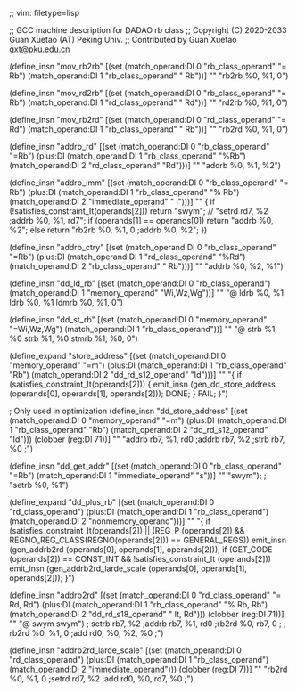 ;; vim: filetype=lisp

;; GCC machine description for DADAO rb class
;; Copyright (C) 2020-2033 Guan Xuetao (AT) Peking Univ.
;; Contributed by Guan Xuetao <gxt@pku.edu.cn>

(define_insn "mov_rb2rb"
  [(set (match_operand:DI 0 "rb_class_operand" "= Rb")
        (match_operand:DI 1 "rb_class_operand" "  Rb"))]
	""
	"rb2rb	%0, %1, 0")

(define_insn "mov_rd2rb"
  [(set (match_operand:DI 0 "rb_class_operand" "= Rb")
        (match_operand:DI 1 "rd_class_operand" "  Rd"))]
	""
	"rd2rb	%0, %1, 0")

(define_insn "mov_rb2rd"
  [(set (match_operand:DI 0 "rd_class_operand" "= Rd")
        (match_operand:DI 1 "rb_class_operand" "  Rb"))]
	""
	"rb2rd	%0, %1, 0")

(define_insn "addrb_rd"
  [(set      (match_operand:DI 0 "rb_class_operand" "=Rb")
    (plus:DI (match_operand:DI 1 "rb_class_operand" "%Rb")
             (match_operand:DI 2 "rd_class_operand" "Rd")))]
	""
	"addrb	%0, %1, %2")


(define_insn "addrb_imm"
  [(set       (match_operand:DI 0 "rb_class_operand"  "= Rb")
     (plus:DI (match_operand:DI 1 "rb_class_operand"  "% Rb")
              (match_operand:DI 2 "immediate_operand" "  i")))]
        ""
        {
          if (!satisfies_constraint_It(operands[2]))
                return  "swym"; // "setrd  rd7, %2 \;addrb %0, %1, rd7";
          if (operands[1] == operands[0])
                return  "addrb  %0, %2";
          else
                return  "rb2rb  %0, %1, 0       \;addrb %0, %2";
        })

(define_insn "addrb_ctry"
  [(set      (match_operand:DI 0 "rb_class_operand"  "=Rb")
    (plus:DI (match_operand:DI 1 "rd_class_operand"  "%Rd")
             (match_operand:DI 2 "rb_class_operand"  " Rb")))]
	""
	"addrb	%0, %2, %1")

(define_insn "dd_ld_rb"
  [(set (match_operand:DI 0 "rb_class_operand")
        (match_operand:DI 1 "memory_operand" "Wi,Wz,Wg"))]
	""
	"@
	ldrb	%0, %1
	ldrb	%0, %1
	ldmrb	%0, %1, 0")

(define_insn "dd_st_rb"
  [(set (match_operand:DI 0 "memory_operand" "=Wi,Wz,Wg")
        (match_operand:DI 1 "rb_class_operand"))]
	""
	"@
	strb	%1, %0
	strb	%1, %0
	stmrb	%1, %0, 0")

(define_expand "store_address"
  [(set      (match_operand:DI 0 "memory_operand"    "=m")
    (plus:DI (match_operand:DI 1 "rb_class_operand"  "Rb")
             (match_operand:DI 2 "dd_rd_s12_operand" "Id")))]
	""
	"{
	  if (satisfies_constraint_It(operands[2])) {
	     emit_insn (gen_dd_store_address (operands[0], operands[1], operands[2]));
	     DONE;
	  }
	  FAIL;
	}")

; Only used in optimization
(define_insn "dd_store_address"
  [(set      (match_operand:DI 0 "memory_operand"    "=m")
    (plus:DI (match_operand:DI 1 "rb_class_operand"  "Rb")
	     (match_operand:DI 2 "dd_rd_s12_operand" "Id")))
	(clobber (reg:DI 71))]
	""
	"addrb	rb7, %1, rd0	\;addrb	rb7, %2	\;strb	rb7, %0	\;")

(define_insn "dd_get_addr"
  [(set (match_operand:DI 0 "rb_class_operand" "=Rb")
        (match_operand:DI 1 "immediate_operand"  "s"))]
	""
	"swym");
;	"setrb	%0, %1")

(define_expand "dd_plus_rb"
  [(set      (match_operand:DI 0 "rd_class_operand")
    (plus:DI (match_operand:DI 1 "rb_class_operand")
             (match_operand:DI 2 "nonmemory_operand")))]
	""
	"{
	  if (satisfies_constraint_It(operands[2]) ||
	     (REG_P (operands[2]) &&
	      REGNO_REG_CLASS(REGNO(operands[2])) == GENERAL_REGS))
	    emit_insn (gen_addrb2rd (operands[0], operands[1], operands[2]));
	  if (GET_CODE (operands[2]) == CONST_INT &&
	     !satisfies_constraint_It (operands[2]))
	   emit_insn (gen_addrb2rd_larde_scale (operands[0], operands[1], operands[2]));
	}")

(define_insn "addrb2rd"
  [(set      (match_operand:DI 0 "rd_class_operand"  "= Rd, Rd")
    (plus:DI (match_operand:DI 1 "rb_class_operand"  "% Rb, Rb")
	     (match_operand:DI 2 "dd_rd_s18_operand" "  It, Rd")))
	(clobber (reg:DI 71))]
	""
	"@
	swym
	swym")
;	setrb	rb7, %2	\;addrb	rb7, %1, rd0	\;rb2rd	%0, rb7, 0	\;
;	rb2rd	%0, %1, 0	\;add	rd0, %0, %2, %0	\;")

(define_insn "addrb2rd_larde_scale"
  [(set      (match_operand:DI 0 "rd_class_operand")
    (plus:DI (match_operand:DI 1 "rb_class_operand")
             (match_operand:DI 2 "immediate_operand")))
	(clobber (reg:DI 7))]
	""
	"rb2rd	%0, %1, 0	\;setrd	rd7, %2	\;add	rd0, %0, rd7, %0	\;")
